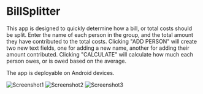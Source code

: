 # BillSplitter

This app is designed to quickly determine how a bill, or total costs should be split.
Enter the name of each person in the group, and the total amount they have contributed to the total costs.
Clicking "ADD PERSON" will create two new text fields, one for adding a new name, another for adding their amount contributed.
Clicking "CALCULATE" will calculate how much each person owes, or is owed based on the average.

The app is deployable on Android devices.

![Screenshot1](https://i.gyazo.com/1fe574ece2b96393617f56fa1ae32428.png)
![Screenshot2](https://i.gyazo.com/67e1e8fa585a8a97af99e8ffed999fea.png)
![Screenshot3](https://i.gyazo.com/289e549408714519093158b4132c1cae.png)
